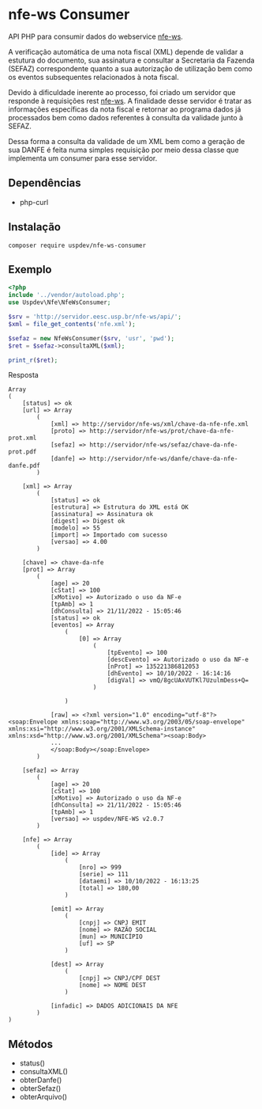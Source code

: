 # nfe-ws Consumer

API PHP para consumir dados do webservice [nfe-ws](https://github.com/uspdev/nfe-ws).

A verificação automática de uma nota fiscal (XML) depende de validar a estutura do documento, sua assinatura e consultar a Secretaria da Fazenda (SEFAZ) correspondente quanto a sua autorização de utilização bem como os eventos subsequentes relacionados à nota fiscal.

Devido à dificuldade inerente ao processo, foi criado um servidor que responde à requisições rest [nfe-ws](https://github.com/uspdev/nfe-ws). A finalidade desse servidor é tratar as informações específicas da nota fiscal e retornar ao programa dados já processados bem como dados referentes à consulta da validade junto à SEFAZ.

Dessa forma a consulta da validade de um XML bem como a geração de sua DANFE é feita numa simples requisição por meio dessa classe que implementa um consumer para esse servidor.


## Dependências

* php-curl

## Instalação

`composer require uspdev/nfe-ws-consumer`

## Exemplo

```php
<?php
include '../vendor/autoload.php';
use Uspdev\Nfe\NfeWsConsumer;

$srv = 'http://servidor.eesc.usp.br/nfe-ws/api/';
$xml = file_get_contents('nfe.xml');

$sefaz = new NfeWsConsumer($srv, 'usr', 'pwd');
$ret = $sefaz->consultaXML($xml);

print_r($ret);
```

Resposta
```
Array
(
    [status] => ok
    [url] => Array
        (
            [xml] => http://servidor/nfe-ws/xml/chave-da-nfe-nfe.xml
            [proto] => http://servidor/nfe-ws/prot/chave-da-nfe-prot.xml
            [sefaz] => http://servidor/nfe-ws/sefaz/chave-da-nfe-prot.pdf
            [danfe] => http://servidor/nfe-ws/danfe/chave-da-nfe-danfe.pdf
        )

    [xml] => Array
        (
            [status] => ok
            [estrutura] => Estrutura do XML está OK
            [assinatura] => Assinatura ok
            [digest] => Digest ok
            [modelo] => 55
            [import] => Importado com sucesso
            [versao] => 4.00
        )

    [chave] => chave-da-nfe
    [prot] => Array
        (
            [age] => 20
            [cStat] => 100
            [xMotivo] => Autorizado o uso da NF-e
            [tpAmb] => 1
            [dhConsulta] => 21/11/2022 - 15:05:46
            [status] => ok
            [eventos] => Array
                (
                    [0] => Array
                        (
                            [tpEvento] => 100
                            [descEvento] => Autorizado o uso da NF-e
                            [nProt] => 135221386812053
                            [dhEvento] => 10/10/2022 - 16:14:16
                            [digVal] => vmQ/8gcUAxVUTKl7UzulmDess+Q=
                        )

                )

            [raw] => <?xml version="1.0" encoding="utf-8"?><soap:Envelope xmlns:soap="http://www.w3.org/2003/05/soap-envelope" xmlns:xsi="http://www.w3.org/2001/XMLSchema-instance" xmlns:xsd="http://www.w3.org/2001/XMLSchema"><soap:Body>
            ...
            </soap:Body></soap:Envelope>
        )

    [sefaz] => Array
        (
            [age] => 20
            [cStat] => 100
            [xMotivo] => Autorizado o uso da NF-e
            [dhConsulta] => 21/11/2022 - 15:05:46
            [tpAmb] => 1
            [versao] => uspdev/NFE-WS v2.0.7
        )

    [nfe] => Array
        (
            [ide] => Array
                (
                    [nro] => 999
                    [serie] => 111
                    [dataemi] => 10/10/2022 - 16:13:25
                    [total] => 180,00
                )

            [emit] => Array
                (
                    [cnpj] => CNPJ EMIT
                    [nome] => RAZÃO SOCIAL
                    [mun] => MUNICÍPIO
                    [uf] => SP
                )

            [dest] => Array
                (
                    [cnpj] => CNPJ/CPF DEST
                    [nome] => NOME DEST
                )

            [infadic] => DADOS ADICIONAIS DA NFE
        )
)
```

## Métodos

* status()
* consultaXML()
* obterDanfe()
* obterSefaz()
* obterArquivo()

